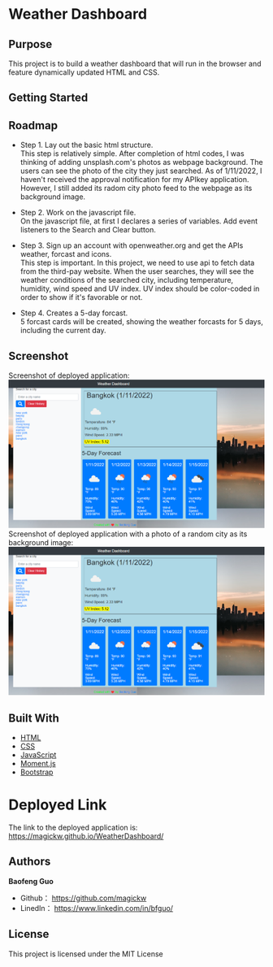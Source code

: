 # Weather Dashboard

## Purpose
This project is to build a weather dashboard that will run in the browser and feature dynamically updated HTML and CSS.

## Getting Started


## Roadmap
* Step 1. Lay out the basic html structure.<br>
 This step is relatively simple. After completion of html codes, I was thinking of adding unsplash.com's photos as webpage background. The users can see the photo of the city they just searched. As of 1/11/2022, I haven't received the approval notification for my APIkey application. However, I still added its radom city photo feed to the webpage as its background image.<br>

* Step 2. Work on the javascript file.<br>
  On the javascript file, at first I declares a series of variables. Add event listeners to the Search and Clear button.<br>
* Step 3. Sign up an account with openweather.org and get the APIs weather, forcast and icons. <br>
 This step is important. In this project, we need to use api to fetch data from the third-pay website. When the user searches, they will see the weather conditions of the searched city, including temperature, humidity, wind speed and UV index. UV index should be color-coded in order to show if it's favorable or not.<br>

* Step 4. Creates a 5-day forcast.<br>
 5 forcast cards will be created, showing the weather forcasts for 5 days, including the current day.<br>


## Screenshot
Screenshot of deployed application:<br>
<img src="assets/screenshot.png" alt="screenshot" /><br>
Screenshot of deployed application with a photo of a random city as its background image:<br>
<img src="assets/screenshot.png" alt="screenshot" />



## Built With

* [HTML](https://developer.mozilla.org/en-US/docs/Web/HTML)
* [CSS](https://developer.mozilla.org/en-US/docs/Web/CSS)
* [JavaScript](https://developer.mozilla.org/en-US/docs/Web/javascript)
* [Moment.js](https://momentjs.com/docs/)
* [Bootstrap](https://getbootstrap.com/)


# Deployed Link

The link to the deployed application is: https://magickw.github.io/WeatherDashboard/


## Authors

**Baofeng Guo**

- Github： https://github.com/magickw
- LinedIn： https://www.linkedin.com/in/bfguo/


## License
This project is licensed under the MIT License


